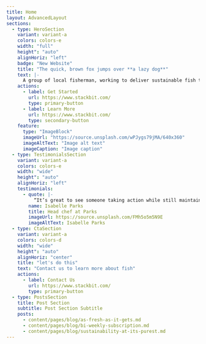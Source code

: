 ```yaml
---
title: Home
layout: AdvancedLayout
sections:
  - type: HeroSection
    variant: variant-a
    colors: colors-e
    width: "full"
    height": "auto"
    alignHoriz: "left"
    badge: "New Website"
    title: "The quick, brown fox jumps over **a lazy dog**"
    text: |-
      A group of local fisherman, working to deliver sustainable fish to your table. Each fish you buy, helps support fishing regulations and laws, to help sustain a better future for our waters, our food, and our globe.
    actions:
      - label: Get Started
        url: https://www.stackbit.com/
        type: primary-button
      - label: Learn More
        url: https://www.stackbit.com/
        type: secondary-button
    feature:
      type: "ImageBlock"
      imageUrl: "https://source.unsplash.com/wPJygs79jMA/640x360"
      imageAltText: "Image alt text"
      imageCaption: "Image caption"
  - type: TestimonialsSection
    variant: variant-a
    colors: colors-e
    width: "wide"
    height": "auto"
    alignHoriz: "left"
    testimonials:
      - quote: |-
          “It’s great to see someone taking action while still maintaining a sustainable fish supply to home cooks.”
        name: Isabelle Parks
        title: Head chef at Parks
        imageUrl: https://source.unsplash.com/FMh5o5m5N9E
        imageAltText: Isabelle Parks
  - type: CtaSection
    variant: variant-a
    colors: colors-d
    width: "wide"
    height": "auto"
    alignHoriz: "center"
    title: "let's do this"
    text: "Contact us to learn more about fish"
    actions:
      - label: Contact Us
        url: https://www.stackbit.com/
        type: primary-button
  - type: PostsSection
    title: Post Section
    subtitle: Post Section Subtitle
    posts:
      - content/pages/blog/as-fresh-as-it-gets.md
      - content/pages/blog/bi-weekly-subscription.md
      - content/pages/blog/sustainability-at-its-purest.md
---
```

